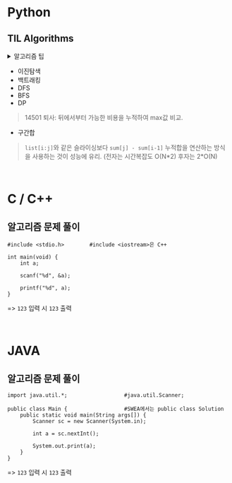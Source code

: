# Python

## TIL Algorithms

</details>
<details><summary>알고리즘 팁</summary>

#### input과 sys.stdin.readline의 차이점

=> `input()` 내장 함수는 prompt message를 출력하고 개행 문자를 삭제한 값을 리턴.

=> `sys.stdin.readline()` sys 함수는 prompt message를 출력하지 않고 개행 문자를 그대로 리턴. 

=> 개행 문자 리턴으로 인해 백준 문제풀이에서 종종 실패하는 경우가 있기 때문에 `.strip()` 붙여주기 
 

#### Prompt Message란?

>  *Prompt*는 컴퓨터가 입력을 기다리고 있음을 가리키기 위해 화면에 나타나는 표시이다. 예를 들어 "직원 이름을 입력하시오"와 같은 메시지도 프롬프트가 될수 있으며, 명령어 중심의 시스템에서는 명령어를 받아들이기 위한 준비가 되었을 때, 미리 정해진 부호를 나타낸다.
>
>  이를테면, dBASE 에서는 점(.)을, [유닉스](http://www.terms.co.kr/UNIX.htm)에서는 $ 또는 %를, [DOS](http://www.terms.co.kr/DOS.htm)에서는 C:\> 등을 표시하는데, 이는 각 시스템별로 특색 있는 프롬프트의 예이다.

```
>>> number = input("숫자를 입력하세요: ")  #input 안의 변수가 prompt message
숫자를 입력하세요: 7
>>> print(number)
7
```

</details>

* 이진탐색
* 백트래킹
* DFS
* BFS
* DP
> 14501 퇴사: 뒤에서부터 가능한 비용을 누적하여 max값 비교.

* 구간합
>  `list[i:j]`와 같은 슬라이싱보다 `sum[j] - sum[i-1]` 누적합을 연산하는 방식을 사용하는 것이 성능에 유리. (전자는 시간복잡도 O(N\*2) 후자는 2\*O(N)

<br>

# C / C++

## 알고리즘 문제 풀이

```
#include <stdio.h>        #include <iostream>은 C++

int main(void) {
    int a;
    
    scanf("%d", &a);
    
    printf("%d", a);
}
```

=> `123` 입력 시 `123` 출력

<br>

# JAVA

## 알고리즘 문제 풀이

```
import java.util.*;                  #java.util.Scanner;

public class Main {                  #SWEA에서는 public class Solution
    public static void main(String args[]) {
        Scanner sc = new Scanner(System.in);
        
        int a = sc.nextInt();
        
        System.out.print(a);
    }
}
```

=> `123` 입력 시 `123` 출력

<br>
